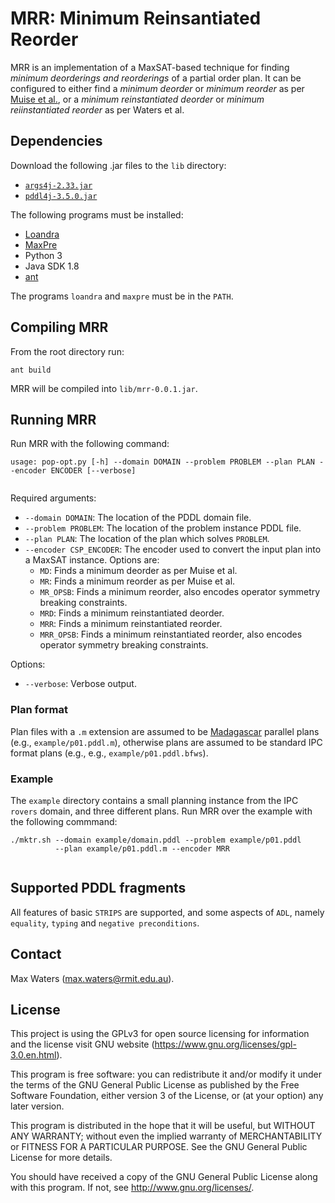 # MRR: Minimum Reinsantiated Reorder

MRR is an implementation of a MaxSAT-based technique for finding *minimum deorderings and reorderings* of a partial order plan. It can be configured to either find a *minimum deorder* or *minimum reorder* as per [Muise et al.](https://www.jair.org/index.php/jair/article/view/11024), or a *minimum reinstantiated deorder* or *minimum reiinstantiated reorder* as per Waters et al.


## Dependencies

Download the following .jar files to the `lib` directory:

* [`args4j-2.33.jar`](https://github.com/kohsuke/args4j)
* [`pddl4j-3.5.0.jar`](https://github.com/pellierd/pddl4j)

The following programs must be installed:

* [Loandra](https://github.com/jezberg/loandra)
* [MaxPre](https://github.com/Laakeri/maxpre)
* Python 3
* Java SDK 1.8
* [ant](http://ant.apache.org)

The programs `loandra` and `maxpre` must be in the `PATH`.


## Compiling MRR

From the root directory run:
```
ant build
```
MRR will be compiled into `lib/mrr-0.0.1.jar`.


## Running MRR

Run MRR with the following command:
```
usage: pop-opt.py [-h] --domain DOMAIN --problem PROBLEM --plan PLAN --encoder ENCODER [--verbose]
			  	 
```
Required arguments:

* `--domain DOMAIN`: The location of the PDDL domain file.
* `--problem PROBLEM`: The location of the problem instance PDDL file.
* `--plan PLAN`: The location of the plan which solves `PROBLEM`.
* `--encoder CSP_ENCODER`: The encoder used to convert the input plan into a MaxSAT instance. Options are: 
	* `MD`: Finds a minimum deorder as per Muise et al.
	* `MR`: Finds a minimum reorder as per Muise et al.
	* `MR_OPSB`: Finds a minimum reorder, also encodes operator symmetry breaking constraints.
	* `MRD`: Finds a minimum reinstantiated deorder.
	* `MRR`: Finds a minimum reinstantiated reorder.
	* `MRR_OPSB`: Finds a minimum reinstantiated reorder, also encodes operator symmetry breaking constraints.
	
Options:

* `--verbose`: Verbose output.


### Plan format

Plan files with a `.m` extension are assumed to be [Madagascar](https://research.ics.aalto.fi/software/sat/madagascar/) parallel plans (e.g., `example/p01.pddl.m`), otherwise plans are assumed to be standard IPC format plans (e.g., e.g., `example/p01.pddl.bfws`).


### Example

The `example` directory contains a small planning instance from the IPC `rovers` domain, and three different plans. Run MRR over the example with the following commmand:

```
./mktr.sh --domain example/domain.pddl --problem example/p01.pddl
		  --plan example/p01.pddl.m --encoder MRR
			  	 
```


## Supported PDDL fragments

All features of basic `STRIPS` are supported, and some aspects of `ADL`, namely `equality`, `typing` and `negative preconditions`.


## Contact

Max Waters (max.waters@rmit.edu.au).
 

## License

This project is using the GPLv3 for open source licensing for information and the license visit GNU website (https://www.gnu.org/licenses/gpl-3.0.en.html).

This program is free software: you can redistribute it and/or modify it under the terms of the GNU General Public License as published by the Free Software Foundation, either version 3 of the License, or (at your option) any later version.

This program is distributed in the hope that it will be useful, but WITHOUT ANY WARRANTY; without even the implied warranty of MERCHANTABILITY or FITNESS FOR A PARTICULAR PURPOSE. See the GNU General Public License for more details.

You should have received a copy of the GNU General Public License along with this program. If not, see http://www.gnu.org/licenses/.
